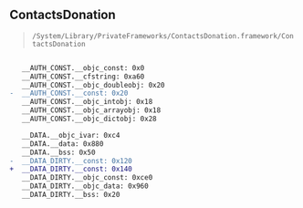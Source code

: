 ## ContactsDonation

> `/System/Library/PrivateFrameworks/ContactsDonation.framework/ContactsDonation`

```diff

   __AUTH_CONST.__objc_const: 0x0
   __AUTH_CONST.__cfstring: 0xa60
   __AUTH_CONST.__objc_doubleobj: 0x20
-  __AUTH_CONST.__const: 0x20
   __AUTH_CONST.__objc_intobj: 0x18
   __AUTH_CONST.__objc_arrayobj: 0x18
   __AUTH_CONST.__objc_dictobj: 0x28

   __DATA.__objc_ivar: 0xc4
   __DATA.__data: 0x880
   __DATA.__bss: 0x50
-  __DATA_DIRTY.__const: 0x120
+  __DATA_DIRTY.__const: 0x140
   __DATA_DIRTY.__objc_const: 0xce0
   __DATA_DIRTY.__objc_data: 0x960
   __DATA_DIRTY.__bss: 0x20

```
